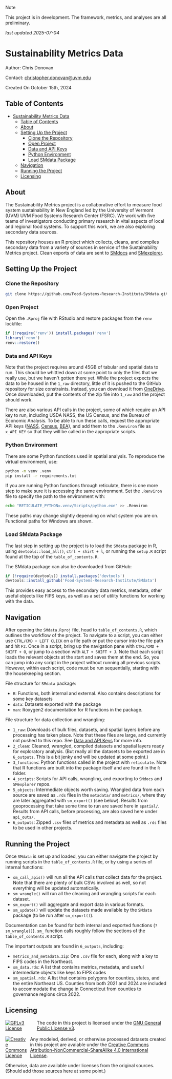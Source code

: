 > [!NOTE]
> This project is in development. The framework, metrics, and analyses are all preliminary.

_last updated 2025-07-04_

# Sustainability Metrics Data

Author: Chris Donovan

Contact: [christopher.donovan@uvm.edu](mailto:christopher.donovan@uvm.edu)

Created On October 15th, 2024

## Table of Contents

- [Sustainability Metrics Data](#sustainability-metrics-data)
  - [Table of Contents](#table-of-contents)
  - [About](#about)
  - [Setting Up the Project](#setting-up-the-project)
    - [Clone the Repository](#clone-the-repository)
    - [Open Project](#open-project)
    - [Data and API Keys](#data-and-api-keys)
    - [Python Environment](#python-environment)
    - [Load SMdata Package](#load-smdata-package)
  - [Navigation](#navigation)
  - [Running the Project](#running-the-project)
  - [Licensing](#licensing)

## About

The Sustainability Metrics project is a collaborative effort to measure food system sustainability in New England led by the University of Vermont (UVM) UVM Food Systems Research Center (FSRC). We work with five teams of investigators conducting primary research in vital aspects of local and regional food systems. To support this work, we are also exploring secondary data sources.

This repository houses an R project which collects, cleans, and compiles secondary data from a variety of sources in service of the Sustainability Metrics project. Clean exports of data are sent to [SMdocs](https://www.github.com/Food-Systems-Research-Institute/SMdocs) and [SMexplorer](https://www.github.com/Food-Systems-Research-Institute/SMexplorer).

## Setting Up the Project

### Clone the Repository

```bash
git clone https://github.com/Food-Systems-Research-Institute/SMdata.git
```

### Open Project

Open the `.Rproj` file with RStudio and restore packages from the `renv` lockfile:

```r
if (!require('renv')) install.packages('renv')
library('renv')
renv::restore()
```

### Data and API Keys

Note that the project requires around 45GB of tabular and spatial data to run. This should be whittled down at some point to only the files that we really use, but we haven't gotten there yet. While the project expects the data to be housed in the `1_raw` directory, little of it is pushed to the GitHub repository for size constraints. Instead, you can download it from [OneDrive](https://uvmoffice-my.sharepoint.com/:u:/g/personal/swalshda_uvm_edu/ETMgUnpyIFdImfhaBt_hFA8BCZ3I8Fotb11s14FpVskEMQ?e=gUCA3s). Once downloaded, put the contents of the zip file into `1_raw` and the project should work.

There are also various API calls in the project, some of which require an API key to run, including USDA NASS, the US Census, and the Bureau of Economic Analysis. To be able to run these calls, request the appropriate API keys ([NASS](https://quickstats.nass.usda.gov/api), [Census](https://api.census.gov/data/key_signup.html), [BEA](https://apps.bea.gov/API/signup/)), and add them to the `.Renviron` file as `x_API_KEY` so that they will be called in the appropriate scripts.

### Python Environment

There are some Python functions used in spatial analysis. To reproduce the virtual environment, use:

```bash
python -m venv .venv
pip install -r requirements.txt
```

If you are running Python functions through reticulate, there is one more step to make sure it is accessing the same environment. Set the `.Renviron` file to specify the path to the environment with:

```bash
echo "RETICULATE_PYTHON=.venv/Scripts/python.exe" >> .Renviron
```

These paths may change slightly depending on what system you are on. Functional paths for Windows are shown.

### Load SMdata Package

The last step in setting up the project is to load the `SMdata` package in R, using `devtools::load_all()`, `ctrl + shirt + l`, or running the `setup.R` script found at the top of the `table_of_contents.R`. 

The SMdata package can also be downloaded from GitHub:

```r
if (!require(devtools)) install.packages('devtools')
devtools::install_github('Food-Systems-Research-Institute/SMdata')
```

This provides easy access to the secondary data metrics, metadata, other useful objects like FIPS keys, as well as a set of utility functions for working with the data.

## Navigation

After opening the `SMdata.Rproj` file, head to `table_of_contents.R`, which outlines the workflow of the project. To navigate to a script, you can either use `CTRL/CMD + LEFT CLICK` on a file path or put the cursor into the file path and hit `F2`. Once in a script, bring up the navigation pane with `CTRL/CMD + SHIFT + O`, or jump to a section with `ALT + SHIFT + J`. Note that each script loads the relevant objects at the start and saves them at the end. So, you can jump into any script in the project without running all previous scripts. However, within each script, code must be run sequentially, starting with the housekeeping section. 

File structure for `SMdata` package:

-   `R`: Functions, both internal and external. Also contains descriptions for some key datasets
-   `data`: Datasets exported with the package
-   `man`: Roxygen2 documentation for R functions in the package.

File structure for data collection and wrangling:

-   `1_raw`: Downloads of bulk files, datasets, and spatial layers before any processing has taken place. Note that these files are large, and currently not pushed to this repo. See [Data and API Keys](#data-and-api-keys) for more info.
-   `2_clean`: Cleaned, wrangled, compiled datasets and spatial layers ready for exploratory analysis. (But really all the datasets to be exported are in `6_outputs`. This is a bit jenky and will be updated at some point.)
-   `3_functions`: Python functions called in the project with `reticulate`. Note that R functions are built into the package itself and are found in the `R` folder.
-   `4_scripts`: Scripts for API calls, wrangling, and exporting to `SMdocs` and `SMexplorer` repos.
-   `5_objects`: Intermediate objects worth saving. Wrangled data from each source are saved as `.rds` files in the `metadata/` and `metrics/`, where they are later aggregated with `sm_export()` (see below). Results from geoprocessing that take some time to run are saved here in `spatial/`. Results from API calls, before processing, are also saved here under `api_outs/`. 
-   `6_outputs`: Zipped `.csv` files of metrics and metadata as well as `.rds` files to be used in other projects.

## Running the Project

Once `SMdata` is set up and loaded, you can either navigate the project by running scripts in the `table_of_contents.R` file, or by using a series of internal functions:

- `sm_call_apis()` will run all the API calls that collect data for the project. Note that there are plenty of bulk CSVs involved as well, so not everything will be updated automatically. 
- `sm_wrangle()` will run all the cleaning and wrangling scripts for each dataset.
- `sm_export()` will aggregate and export data in various formats.
- `sm_update()` will update the datasets made available by the `SMdata` package (to be run after `sm_export()`). 

Documentation can be found for both internal and exported functions (`?sm_wrangle()`). `sm_` function calls roughly follow the sections of the `table_of_contents.R` script. 

The important outputs are found in `6_outputs`, including:

- `metrics_and_metadata.zip`: One `.csv` file for each, along with a key to FIPS codes in the Northeast.
- `sm_data.rds`: A list that contains metrics, metadata, and useful intermediate objects like keys to FIPS codes
- `sm_spatial.rds`: A list that contains polygons for counties, states, and the entire Northeast US. Counties from both 2021 and 2024 are included to accommodate the change in Connecticut from counties to governance regions circa 2022.

## Licensing

<div style="display: flex; align-items: center;">
  <a rel="license" href="https://www.gnu.org/licenses/gpl-3.0.en.html#license-text">
    <img alt="GPLv3 License" style="border-width:0; margin-right: 10px;" src="https://www.gnu.org/graphics/gplv3-or-later-sm.png" />
  </a>
  <span>
    The code in this project is licensed under the 
    <a rel="license" href="https://www.gnu.org/licenses/gpl-3.0.en.html#license-text">GNU General Public License v3</a>.
  </span>
</div>
<br>

<div style="display: flex; align-items: center;">
  <a rel="license" href="https://creativecommons.org/licenses/by-nc-sa/4.0/">
    <img alt="Creative Commons Licence" style="border-width:0; margin-right: 10px;" src="https://i.creativecommons.org/l/by-nc-sa/4.0/88x31.png" />
  </a>
  <span> 
    Any modeled, derived, or otherwise processed datasets created in this project are avaiable under the 
    <a rel="license" href="https://creativecommons.org/licenses/by-nc-sa/4.0/">Creative Commons Attribution-NonCommercial-ShareAlike 4.0 International License</a>.
  </span>
</div>

Otherwise, data are available under licenses from the original sources. (Should add those sources here at some point.)
